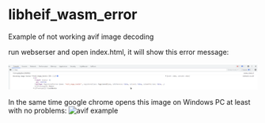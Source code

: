 # libheif_wasm_error
Example of not working avif image decoding

run webserser and open index.html, it will show this error message:

![Lib error](/error.png)

In the same time google chrome opens this image on Windows PC at least with no problems: ![avif example](/imtest90.avif)
